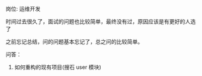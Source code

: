 岗位: 运维开发

时间过去很久了，面试的问题也比较简单，最终没有过，原因应该是有更好的人选了

之前忘记总结，问的问题基本忘记了，总之问的比较简单。

问答：

1. 如何重构的现有项目(搜石 user 模块)
